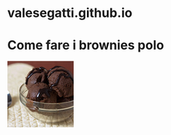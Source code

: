 # valesegatti.github.io
<html>
  <body>
    <h1>Come fare i brownies polo</h1>
    <img src="images/4869832969_0bd11d84e0_q.jpg">

  </body>
</html>
